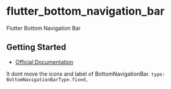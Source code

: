 # flutter_bottom_navigation_bar

Flutter Bottom Navigation Bar

## Getting Started

- [Official Documentation](https://api.flutter.dev/flutter/material/BottomNavigationBar-class.html)

It dont move the icons and label of BottomNavigationBar.
`type: BottomNavigationBarType.fixed,`
